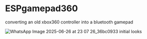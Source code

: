 # ESPgamepad360
converting an old xbox360 controller into a bluetooth gamepad

![WhatsApp Image 2025-06-26 at 23 07 26_36bc0933](https://github.com/user-attachments/assets/8f7ecf30-9937-484d-bcca-85b00dee6dca)
initial looks 
